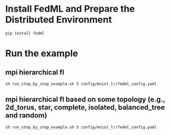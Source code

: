 # Install FedML and Prepare the Distributed Environment
```
pip install fedml
```


# Run the example

## mpi hierarchical fl
```
sh run_step_by_step_example.sh 5 config/mnist_lr/fedml_config.yaml
```

## mpi hierarchical fl based on some topology (e.g., 2d_torus, star, complete, isolated, balanced_tree and random)
```
sh run_step_by_step_example.sh 5 config/mnist_lr/fedml_config.yaml
```

